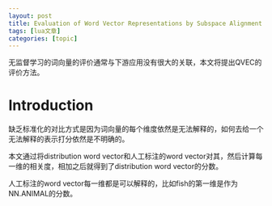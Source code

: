 ```yaml
---
layout: post
title: Evaluation of Word Vector Representations by Subspace Alignment 
tags: [lua文章]
categories: [topic]
---
```

<p>无监督学习的词向量的评价通常与下游应用没有很大的关联，本文将提出QVEC的评价方法。</p>
<h1 id="Introduction"><a href="#Introduction" class="headerlink" title="Introduction"></a>Introduction</h1><p>缺乏标准化的对比方式是因为词向量的每个维度依然是无法解释的，如何去给一个无法解释的表示打分依然是不明确的。</p>
<p>本文通过将distribution word vector和人工标注的word vector对其，然后计算每一维的相关度，相加之后就得到了distribution word vector的分数。</p>
<p>人工标注的word vector每一维都是可以解释的，比如fish的第一维是作为NN.ANIMAL的分数。</p>